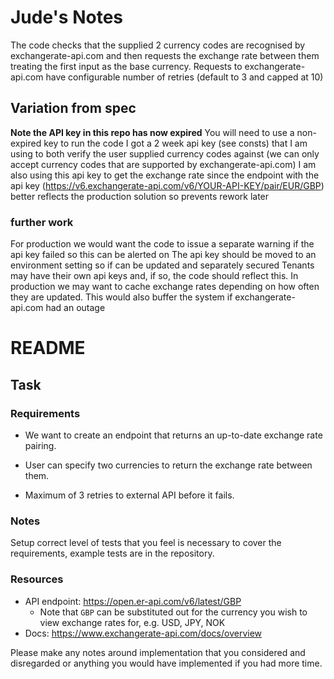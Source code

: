 # Jude's Notes
The code checks that the supplied 2 currency codes are recognised by exchangerate-api.com and then requests the exchange rate between them treating the first input as the base currency.
Requests to exchangerate-api.com have configurable number of retries (default to 3 and capped at 10) 

## Variation from spec
**Note the API key in this repo has now expired** You will need to use a non-expired key to run the code
I got a 2 week api key (see consts) that I am using to both verify the user supplied currency codes against (we can only accept currency codes that are supported by exchangerate-api.com) 
I am also using this api key to get the exchange rate since the endpoint with the api key  (https://v6.exchangerate-api.com/v6/YOUR-API-KEY/pair/EUR/GBP) better reflects the production solution so prevents rework later

### further work
For production we would want the code to issue a separate warning if the api key failed so this can be alerted on
The api key should be moved to an environment setting so if can be updated and separately secured
Tenants may have their own api keys and, if so, the code should reflect this. 
In production we may want to cache exchange rates depending on how often they are updated. This would also buffer the system if exchangerate-api.com had an outage 

# README

## Task

### Requirements

* We want to create an endpoint that returns an up-to-date exchange rate pairing.

* User can specify two currencies to return the exchange rate between them.

* Maximum of 3 retries to external API before it fails.

### Notes

Setup correct level of tests that you feel is necessary to cover the requirements, example tests are in the repository.

### Resources

 - API endpoint: https://open.er-api.com/v6/latest/GBP
    - Note that `GBP` can be substituted out for the currency you wish to view exchange rates for, e.g. USD, JPY, NOK
 - Docs: https://www.exchangerate-api.com/docs/overview

Please make any notes around implementation that you considered and disregarded or anything you would have implemented if you had more time.
